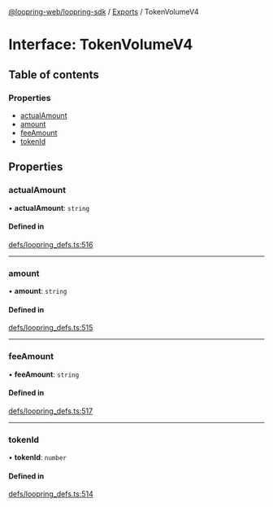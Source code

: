 [@loopring-web/loopring-sdk](../README.md) / [Exports](../modules.md) / TokenVolumeV4

# Interface: TokenVolumeV4

## Table of contents

### Properties

- [actualAmount](TokenVolumeV4.md#actualamount)
- [amount](TokenVolumeV4.md#amount)
- [feeAmount](TokenVolumeV4.md#feeamount)
- [tokenId](TokenVolumeV4.md#tokenid)

## Properties

### actualAmount

• **actualAmount**: `string`

#### Defined in

[defs/loopring_defs.ts:516](https://github.com/Loopring/loopring_sdk/blob/acbd5a2/src/defs/loopring_defs.ts#L516)

___

### amount

• **amount**: `string`

#### Defined in

[defs/loopring_defs.ts:515](https://github.com/Loopring/loopring_sdk/blob/acbd5a2/src/defs/loopring_defs.ts#L515)

___

### feeAmount

• **feeAmount**: `string`

#### Defined in

[defs/loopring_defs.ts:517](https://github.com/Loopring/loopring_sdk/blob/acbd5a2/src/defs/loopring_defs.ts#L517)

___

### tokenId

• **tokenId**: `number`

#### Defined in

[defs/loopring_defs.ts:514](https://github.com/Loopring/loopring_sdk/blob/acbd5a2/src/defs/loopring_defs.ts#L514)
